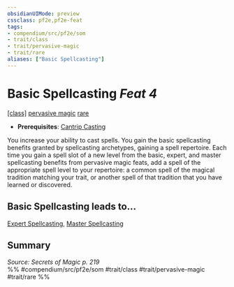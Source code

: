 ```yaml
---
obsidianUIMode: preview
cssclass: pf2e,pf2e-feat
tags:
- compendium/src/pf2e/som
- trait/class
- trait/pervasive-magic
- trait/rare
aliases: ["Basic Spellcasting"]
---
```

# Basic Spellcasting  *Feat 4*  
[[class]](/rules/traits/any-class-som.md)  [pervasive magic](../../rules/traits/pervasive-magic-som.md)  [rare](../../rules/traits/rare.md)  

- **Prerequisites**: [Cantrip Casting](cantrip-casting-som.md)

You increase your ability to cast spells. You gain the basic spellcasting benefits granted by spellcasting archetypes, gaining a spell repertoire. Each time you gain a spell slot of a new level from the basic, expert, and master spellcasting benefits from pervasive magic feats, add a spell of the appropriate spell level to your repertoire: a common spell of the magical tradition matching your trait, or another spell of that tradition that you have learned or discovered.

## Basic Spellcasting leads to...

[Expert Spellcasting](expert-spellcasting-som.md), [Master Spellcasting](master-spellcasting-som.md)

## Summary

*Source: Secrets of Magic p. 219*  
%% #compendium/src/pf2e/som #trait/class #trait/pervasive-magic #trait/rare %%